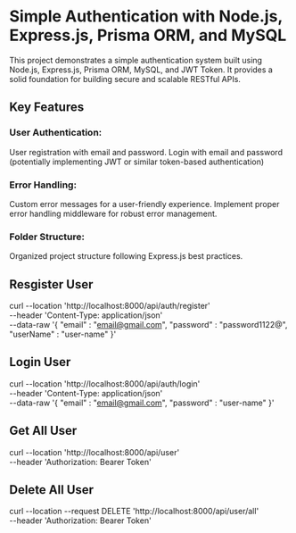 # Simple Authentication with Node.js, Express.js, Prisma ORM, and MySQL
This project demonstrates a simple authentication system built using Node.js, Express.js, Prisma ORM, MySQL, and JWT Token. It provides a solid foundation for building secure and scalable RESTful APIs.

## Key Features

### User Authentication:
User registration with email and password.
Login with email and password (potentially implementing JWT or similar token-based authentication)
### Error Handling:
Custom error messages for a user-friendly experience.
Implement proper error handling middleware for robust error management.
### Folder Structure:
Organized project structure following Express.js best practices.

## Resgister User

curl --location 'http://localhost:8000/api/auth/register' \
--header 'Content-Type: application/json' \
--data-raw '{
"email" : "email@gmail.com",
"password" : "password1122@",
"userName" : "user-name"
}'

## Login User

curl --location 'http://localhost:8000/api/auth/login' \
--header 'Content-Type: application/json' \
--data-raw '{
"email" : "email@gmail.com",
"password" : "user-name"
}'

## Get All User

curl --location 'http://localhost:8000/api/user' \
--header 'Authorization: Bearer Token'

## Delete All User

curl --location --request DELETE 'http://localhost:8000/api/user/all' \
--header 'Authorization: Bearer Token'
